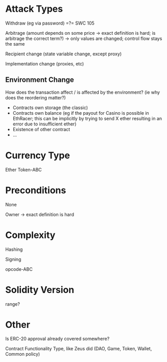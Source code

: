 
# Attack Types

Withdraw (eg via password) =?= SWC 105

Arbitrage (amount depends on some price -> exact definition is hard; is arbitrage the correct term?) -> only values are changed; control flow stays the same

Recipient change (state variable change, except proxy)

Implementation change (proxies, etc)

## Environment Change

How does the transaction affect / is affected by the environment? (ie why does the reordering matter?)

- Contracts own storage (the classic)
- Contracts own balance (eg if the payout for Casino is possible in EthRacer; this can be implicitly by trying to send X ether resulting in an error due to insufficient ether)
- Existence of other contract
- ...

# Currency Type

Ether
Token-ABC

# Preconditions

None

Owner -> exact definition is hard

# Complexity

Hashing

Signing

opcode-ABC

# Solidity Version

range?

# Other
Is ERC-20 approval already covered somewhere?

Contract Functionality Type, like Zeus did (DAO, Game, Token, Wallet, Common policy)